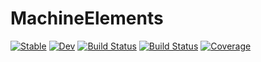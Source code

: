 # MachineElements

[![Stable](https://img.shields.io/badge/docs-stable-blue.svg)](https://rojesh-shikhrakar.github.io/MachineElements.jl/stable)
[![Dev](https://img.shields.io/badge/docs-dev-blue.svg)](https://rojesh-shikhrakar.github.io/MachineElements.jl/dev)
[![Build Status](https://github.com/rojesh-shikhrakar/MachineElements.jl/actions/workflows/CI.yml/badge.svg?branch=main)](https://github.com/rojesh-shikhrakar/MachineElements.jl/actions/workflows/CI.yml?query=branch%3Amain)
[![Build Status](https://travis-ci.com/rojesh-shikhrakar/MachineElements.jl.svg?branch=main)](https://travis-ci.com/rojesh-shikhrakar/MachineElements.jl)
[![Coverage](https://codecov.io/gh/rojesh-shikhrakar/MachineElements.jl/branch/main/graph/badge.svg)](https://codecov.io/gh/rojesh-shikhrakar/MachineElements.jl)
